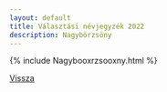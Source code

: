 ```yaml
---
layout: default
title: Választási névjegyzék 2022
description: Nagybörzsöny
---
```


{% include Nagybooxrzsooxny.html %}

[Vissza](./)
